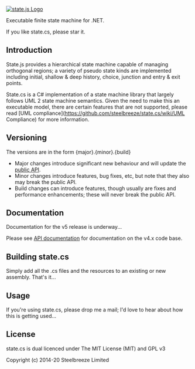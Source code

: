   [![state.js Logo](http://state.software/images/logos/state_55.png)](http://www.steelbreeze.net/state.js/)

Executable finite state machine for .NET.
  
If you like state.cs, please star it.

## Introduction
State.js provides a hierarchical state machine capable of managing orthogonal regions; a variety of pseudo state kinds are implemented including initial, shallow & deep history, choice, junction and entry & exit points.

State.cs is a C# implementation of a state machine library that largely follows UML 2 state machine semantics. Given the need to make this an executable model, there are certain features that are not supported, please read [UML compliance](https://github.com/steelbreeze/state.cs/wiki/UML Compliance) for more information.

## Versioning
The versions are in the form {major}.{minor}.{build}
* Major changes introduce significant new behaviour and will update the [public API](http://www.steelbreeze.net/state.cs/API.pdf).
* Minor changes introduce features, bug fixes, etc, but note that they also may break the public API.
* Build changes can introduce features, though usually are fixes and performance enhancements; these will never break the public API.

## Documentation
Documentation for the v5 release is underway...

Please see [API documentation](http://www.steelbreeze.net/state.cs/API.pdf) for documentation on the v4.x code base.

## Building state.cs
Simply add all the .cs files and the resources to an existing or new assembly. That's it...

## Usage
If you're using state.cs, please drop me a mail; I'd love to hear about how this is getting used...

## License
state.cs is dual licenced under The MIT License (MIT) and GPL v3

Copyright (c) 2014-20 Steelbreeze Limited
